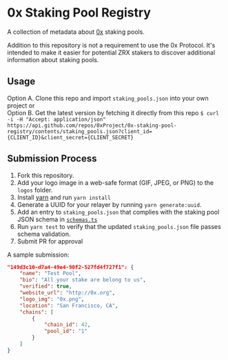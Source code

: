 # 0x Staking Pool Registry

A collection of metadata about [0x](https://0x.org/) staking pools.

Addition to this repository is not a requirement to use the 0x Protocol. It's intended to make it easier for potential ZRX stakers to discover additional information about staking pools.

## Usage

Option A. Clone this repo and import `staking_pools.json` into your own project or  
Option B. Get the latest version by fetching it directly from this repo
`$ curl -i -H "Accept: application/json" https://api.github.com/repos/0xProject/0x-staking-pool-registry/contents/staking_pools.json?client_id={CLIENT_ID}&client_secret={CLIENT_SECRET}`

## Submission Process

1.  Fork this repository.
2.  Add your logo image in a web-safe format (GIF, JPEG, or PNG) to the `logos` folder.
3.  Install [yarn](https://yarnpkg.com) and run `yarn install`
4.  Generate a UUID for your relayer by running `yarn generate:uuid`.
5.  Add an entry to `staking_pools.json` that complies with the staking pool JSON schema in [`schemas.ts`](./schemas.ts)
6.  Run `yarn test` to verify that the updated `staking_pools.json` file passes schema validation.
7.  Submit PR for approval

A sample submission:

```json
"149d3c10-d7a4-49e4-90f2-527fd4f727f1": {
    "name": "Test Pool",
    "bio": "All your stake are belong to us",
    "verified": true,
    "website_url": "http://0x.org",
    "logo_img": "0x.png",
    "location": "San Francisco, CA",
    "chains": [
        {
            "chain_id": 42,
            "pool_id": "1"
        }
    ]
}
```
